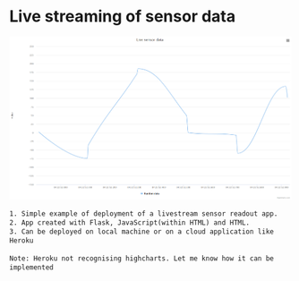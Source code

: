 # Live streaming of sensor data

<img src="Streaming data.png">

```  
1. Simple example of deployment of a livestream sensor readout app. 
2. App created with Flask, JavaScript(within HTML) and HTML.
3. Can be deployed on local machine or on a cloud application like Heroku

Note: Heroku not recognising highcharts. Let me know how it can be implemented

```
